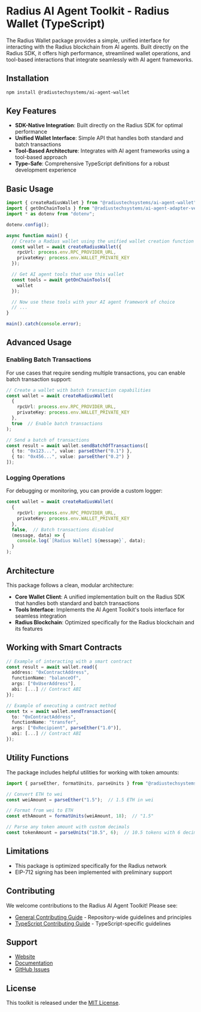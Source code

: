 # Radius AI Agent Toolkit - Radius Wallet (TypeScript)

The Radius Wallet package provides a simple, unified interface for interacting with the Radius blockchain from AI agents. Built directly on the Radius SDK, it offers high performance, streamlined wallet operations, and tool-based interactions that integrate seamlessly with AI agent frameworks.

## Installation

```bash
npm install @radiustechsystems/ai-agent-wallet
```

## Key Features

- **SDK-Native Integration**: Built directly on the Radius SDK for optimal performance
- **Unified Wallet Interface**: Simple API that handles both standard and batch transactions
- **Tool-Based Architecture**: Integrates with AI agent frameworks using a tool-based approach
- **Type-Safe**: Comprehensive TypeScript definitions for a robust development experience

## Basic Usage

```typescript
import { createRadiusWallet } from "@radiustechsystems/ai-agent-wallet";
import { getOnChainTools } from "@radiustechsystems/ai-agent-adapter-vercel-ai";
import * as dotenv from "dotenv";

dotenv.config();

async function main() {
  // Create a Radius wallet using the unified wallet creation function
  const wallet = await createRadiusWallet({
    rpcUrl: process.env.RPC_PROVIDER_URL,
    privateKey: process.env.WALLET_PRIVATE_KEY
  });

  // Get AI agent tools that use this wallet
  const tools = await getOnChainTools({
    wallet
  });

  // Now use these tools with your AI agent framework of choice
  // ...
}

main().catch(console.error);
```

## Advanced Usage

### Enabling Batch Transactions

For use cases that require sending multiple transactions, you can enable batch transaction support:

```typescript
// Create a wallet with batch transaction capabilities
const wallet = await createRadiusWallet(
  {
    rpcUrl: process.env.RPC_PROVIDER_URL,
    privateKey: process.env.WALLET_PRIVATE_KEY
  },
  true  // Enable batch transactions
);

// Send a batch of transactions
const result = await wallet.sendBatchOfTransactions([
  { to: "0x123...", value: parseEther("0.1") },
  { to: "0x456...", value: parseEther("0.2") }
]);
```

### Logging Operations

For debugging or monitoring, you can provide a custom logger:

```typescript
const wallet = await createRadiusWallet(
  {
    rpcUrl: process.env.RPC_PROVIDER_URL,
    privateKey: process.env.WALLET_PRIVATE_KEY
  },
  false,  // Batch transactions disabled
  (message, data) => {
    console.log(`[Radius Wallet] ${message}`, data);
  }
);
```

## Architecture

This package follows a clean, modular architecture:

- **Core Wallet Client**: A unified implementation built on the Radius SDK that handles both standard and batch transactions
- **Tools Interface**: Implements the AI Agent Toolkit's tools interface for seamless integration
- **Radius Blockchain**: Optimized specifically for the Radius blockchain and its features

## Working with Smart Contracts

```typescript
// Example of interacting with a smart contract
const result = await wallet.read({
  address: "0xContractAddress",
  functionName: "balanceOf",
  args: ["0xUserAddress"],
  abi: [...] // Contract ABI
});

// Example of executing a contract method
const tx = await wallet.sendTransaction({
  to: "0xContractAddress",
  functionName: "transfer",
  args: ["0xRecipient", parseEther("1.0")],
  abi: [...] // Contract ABI
});
```

## Utility Functions

The package includes helpful utilities for working with token amounts:

```typescript
import { parseEther, formatUnits, parseUnits } from "@radiustechsystems/ai-agent-wallet";

// Convert ETH to wei
const weiAmount = parseEther("1.5");  // 1.5 ETH in wei

// Format from wei to ETH
const ethAmount = formatUnits(weiAmount, 18);  // "1.5"

// Parse any token amount with custom decimals
const tokenAmount = parseUnits("10.5", 6);  // 10.5 tokens with 6 decimals
```

## Limitations

- This package is optimized specifically for the Radius network
- EIP-712 signing has been implemented with preliminary support

## Contributing

We welcome contributions to the Radius AI Agent Toolkit! Please see:

- [General Contributing Guide](CONTRIBUTING.md) - Repository-wide guidelines and principles
- [TypeScript Contributing Guide](typescript/CONTRIBUTING.md) - TypeScript-specific guidelines

## Support

- [Website](https://radiustech.xyz/)
- [Documentation](https://docs.radiustech.xyz/)
- [GitHub Issues](https://github.com/radiustechsystems/ai-agent-toolkit/issues)

## License

This toolkit is released under the [MIT License](LICENSE).
